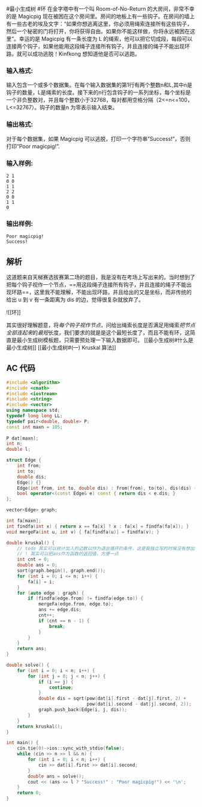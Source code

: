 #最小生成树 #环
在金字塔中有一个叫 Room-of-No-Return 的大房间，非常不幸的是 Magicpig 现在被困在这个房间里。房间的地板上有一些钩子。在房间的墙上有一些古老的埃及文字：“如果你想逃离这里，你必须用绳索连接所有这些钩子，然后一个秘密的门将打开，你将获得自由。如果你不能这样做，你将永远被困在这里”。幸运的是 Magicpig 有一条长度为 L 的绳索，他可以把它切成段，每段可以连接两个钩子，如果他能用这段绳子连接所有钩子，并且连接的绳子不能出现环路，就可以成功逃脱！Kinfkong 想知道他是否可以逃跑。
### 输入格式:
输入包含一个或多个数据集。在每个输入数据集的第1行有两个整数n和L,其中n是钩子的数量，L是绳索的长度。接下来的n行包含钩子的一系列坐标，每个坐标是一个非负整数对，并且每个整数小于32768，每对都用空格分隔（2<=n<=100，L<=32767）。钩子的数量n 为零表示输入结束。
### 输出格式:
对于每个数据集，如果 Magicpig 可以逃脱，打印一个字符串”Success!”，否则打印“Poor magicpig!”.
### 输入样例:
```in
2 1
0 0
1 1 
2 2
0 0
1 1
0
```
### 输出样例:
```out
Poor magicpig!
Success!
```

## 解析
这道题来自天梯赛选拔赛第二场的题目，我是没有在考场上写出来的。当时想到了把每个钩子视作一个节点，==用这段绳子连接所有钩子，并且连接的绳子不能出现环路==，这里我不能理解，不能出现环路，并且给出的又是坐标，而非传统的给出 u 到 v 有一条距离为 dis 的边，觉得很复杂就放弃了。

![[环]]

其实很好理解题意，将*每个钩子视作节点*，问给出绳索长度是否满足用绳索*把节点全部连起来*的*最短*长度，我们要求的就是是这个最短长度了，而且不能有环，这简直是最小生成树模板题，只需要预处理一下输入数据即可。
[[最小生成树#什么是最小生成树]]
[[最小生成树#(一) Kruskal 算法]]
## AC 代码
```C++
#include <algorithm>
#include <cmath>
#include <iostream>
#include <string>
#include <vector>
using namespace std;
typedef long long LL;
typedef pair<double, double> P;
const int maxn = 105;
  
P dat[maxn];
int n;
double l;

struct Edge {
    int from;
    int to;
    double dis;
    Edge() {}
    Edge(int from, int to, double dis) : from(from), to(to), dis(dis) {}
    bool operator<(const Edge& e) const { return dis < e.dis; }
};

vector<Edge> graph;  

int fa[maxn];  
int findfa(int x) { return x == fa[x] ? x : fa[x] = findfa(fa[x]); }
void mergeFa(int u, int v) { fa[findfa(u)] = findfa(v); } 

double kruskal() {
    // todo 其实可以统计加入的边数以作为退出循环的条件，这是我独立写的时候没有想出来的
    // ! 其实可以把ans作为函数的返回值，方便一点
    int cnt = 0;
    double ans = 0;
    sort(graph.begin(), graph.end());
    for (int i = 0; i <= n; i++) {
        fa[i] = i;
    }
    for (auto edge : graph) {
        if (findfa(edge.from) != findfa(edge.to)) {
            mergeFa(edge.from, edge.to);
            ans += edge.dis;
            cnt++;
            if (cnt == n - 1) {
                break;
            }
        }
    }
    return ans;
}

double solve() {
    for (int i = 0; i < n; i++) {
        for (int j = 0; j < n; j++) {
            if (i == j) {
                continue;
            }
            double dis = sqrt(pow(dat[i].first - dat[j].first, 2) +
                              pow(dat[i].second - dat[j].second, 2));
            graph.push_back(Edge(i, j, dis));
        }
    }
    return kruskal();
}  

int main() {
    cin.tie(0)->ios::sync_with_stdio(false);
    while (cin >> n >> l && n) {
        for (int i = 0; i < n; i++) {
            cin >> dat[i].first >> dat[i].second;
        }
        double ans = solve();
        cout << (ans <= l ? "Success!" : "Poor magicpig!") << '\n';
    }  
    return 0;
}
```
